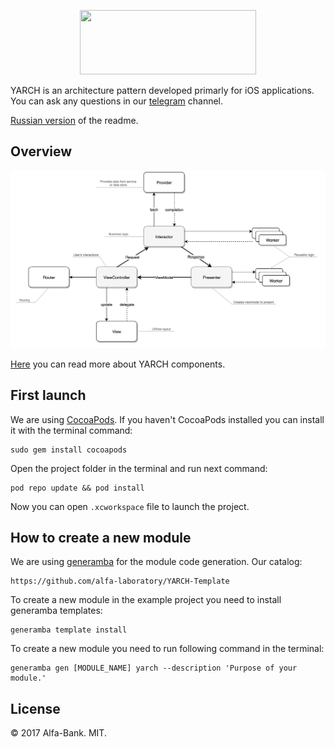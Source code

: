 <p align="center">
  <img src="https://i.imgur.com/ZcxzsEg.png" width="281.5" height="103"/>
</p>

YARCH is an architecture pattern developed primarly for iOS applications. You can ask any questions in our [telegram](https://t.me/yarch_ios) channel.

[Russian version](https://github.com/alfa-laboratory/YARCH-Examples/blob/master/README-rus.md) of the readme.

## Overview
![](YARCH-scheme.png)

[Here](https://github.com/alfa-laboratory/YARCH-Examples/blob/master/GUIDE.md) you can read more about YARCH components.

## First launch

We are using [CocoaPods](https://cocoapods.org). If you haven't CocoaPods installed you can install it with the terminal command:

```
sudo gem install cocoapods
```

Open the project folder in the terminal and run next command:


```
pod repo update && pod install
```

Now you can open `.xcworkspace` file to launch the project.

## How to create a new module

We are using [generamba](https://github.com/rambler-digital-solutions/Generamba) for the module code generation. Our catalog:
```
https://github.com/alfa-laboratory/YARCH-Template
```

To create a new module in the example project you need to install generamba templates:
```
generamba template install
```

To create a new module you need to run following command in the terminal:
```
generamba gen [MODULE_NAME] yarch --description 'Purpose of your module.'
```

License
--------

© 2017 Alfa-Bank. MIT.
